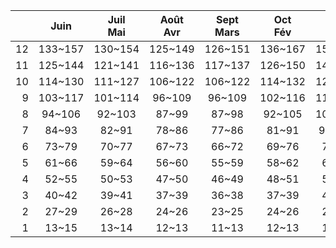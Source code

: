 |    | Juin    | Juil<br>Mai   | Août<br>Avr   | Sept<br>Mars   | Oct<br>Fév   | Nov<br>Jan   | Déc     |
|---:|:-------:|:-------------:|:-------------:|:--------------:|:------------:|:------------:|:-------:|
| 12 | 133~157 | 130~154       | 125~149       | 126~151        | 136~167      | 159~204      | 175~244 |
| 11 | 125~144 | 121~141       | 116~136       | 117~137        | 126~150      | 145~177      | 158~200 |
| 10 | 114~130 | 111~127       | 106~122       | 106~122        | 114~132      | 129~153      | 140~168 |
|  9 | 103~117 | 101~114       | 96~109        | 96~109         | 102~116      | 115~133      | 123~144 |
|  8 | 94~106  | 92~103        | 87~99         | 87~98          | 92~105       | 103~118      | 110~127 |
|  7 | 84~93   | 82~91         | 78~86         | 77~86          | 81~91        | 90~102       | 96~109  |
|  6 | 73~79   | 70~77         | 67~73         | 66~72          | 69~76        | 76~84        | 81~90   |
|  5 | 61~66   | 59~64         | 56~60         | 55~59          | 58~62        | 63~68        | 67~72   |
|  4 | 52~55   | 50~53         | 47~50         | 46~49          | 48~51        | 53~56        | 56~59   |
|  3 | 40~42   | 39~41         | 37~39         | 36~38          | 37~39        | 40~43        | 42~45   |
|  2 | 27~29   | 26~28         | 24~26         | 23~25          | 24~26        | 26~28        | 27~29   |
|  1 | 13~15   | 13~14         | 12~13         | 11~13          | 12~13        | 13~14        | 13~15   |